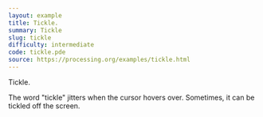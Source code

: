 ```yaml
---
layout: example
title: Tickle.
summary: Tickle
slug: tickle
difficulty: intermediate
code: tickle.pde
source: https://processing.org/examples/tickle.html
---
```


Tickle. 

 The word "tickle" jitters when the cursor hovers over. Sometimes, it can be tickled off the screen.
